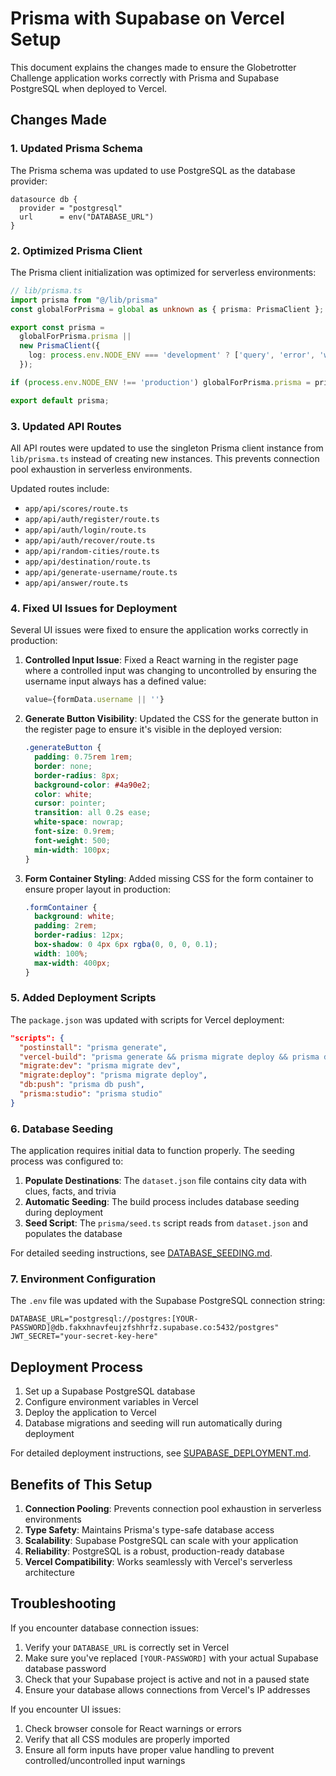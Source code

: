 # Prisma with Supabase on Vercel Setup

This document explains the changes made to ensure the Globetrotter Challenge application works correctly with Prisma and Supabase PostgreSQL when deployed to Vercel.

## Changes Made

### 1. Updated Prisma Schema

The Prisma schema was updated to use PostgreSQL as the database provider:

```prisma
datasource db {
  provider = "postgresql"
  url      = env("DATABASE_URL")
}
```

### 2. Optimized Prisma Client

The Prisma client initialization was optimized for serverless environments:

```typescript
// lib/prisma.ts
import prisma from "@/lib/prisma"
const globalForPrisma = global as unknown as { prisma: PrismaClient };

export const prisma =
  globalForPrisma.prisma ||
  new PrismaClient({
    log: process.env.NODE_ENV === 'development' ? ['query', 'error', 'warn'] : ['error'],
  });

if (process.env.NODE_ENV !== 'production') globalForPrisma.prisma = prisma;

export default prisma;
```

### 3. Updated API Routes

All API routes were updated to use the singleton Prisma client instance from `lib/prisma.ts` instead of creating new instances. This prevents connection pool exhaustion in serverless environments.

Updated routes include:
- `app/api/scores/route.ts`
- `app/api/auth/register/route.ts`
- `app/api/auth/login/route.ts`
- `app/api/auth/recover/route.ts`
- `app/api/random-cities/route.ts`
- `app/api/destination/route.ts`
- `app/api/generate-username/route.ts`
- `app/api/answer/route.ts`

### 4. Fixed UI Issues for Deployment

Several UI issues were fixed to ensure the application works correctly in production:

1. **Controlled Input Issue**: Fixed a React warning in the register page where a controlled input was changing to uncontrolled by ensuring the username input always has a defined value:
   ```typescript
   value={formData.username || ''}
   ```

2. **Generate Button Visibility**: Updated the CSS for the generate button in the register page to ensure it's visible in the deployed version:
   ```css
   .generateButton {
     padding: 0.75rem 1rem;
     border: none;
     border-radius: 8px;
     background-color: #4a90e2;
     color: white;
     cursor: pointer;
     transition: all 0.2s ease;
     white-space: nowrap;
     font-size: 0.9rem;
     font-weight: 500;
     min-width: 100px;
   }
   ```

3. **Form Container Styling**: Added missing CSS for the form container to ensure proper layout in production:
   ```css
   .formContainer {
     background: white;
     padding: 2rem;
     border-radius: 12px;
     box-shadow: 0 4px 6px rgba(0, 0, 0, 0.1);
     width: 100%;
     max-width: 400px;
   }
   ```

### 5. Added Deployment Scripts

The `package.json` was updated with scripts for Vercel deployment:

```json
"scripts": {
  "postinstall": "prisma generate",
  "vercel-build": "prisma generate && prisma migrate deploy && prisma db seed && next build",
  "migrate:dev": "prisma migrate dev",
  "migrate:deploy": "prisma migrate deploy",
  "db:push": "prisma db push",
  "prisma:studio": "prisma studio"
}
```

### 6. Database Seeding

The application requires initial data to function properly. The seeding process was configured to:

1. **Populate Destinations**: The `dataset.json` file contains city data with clues, facts, and trivia
2. **Automatic Seeding**: The build process includes database seeding during deployment
3. **Seed Script**: The `prisma/seed.ts` script reads from `dataset.json` and populates the database

For detailed seeding instructions, see [DATABASE_SEEDING.md](./DATABASE_SEEDING.md).

### 7. Environment Configuration

The `.env` file was updated with the Supabase PostgreSQL connection string:

```
DATABASE_URL="postgresql://postgres:[YOUR-PASSWORD]@db.fakxhnavfeujzfshhrfz.supabase.co:5432/postgres"
JWT_SECRET="your-secret-key-here"
```

## Deployment Process

1. Set up a Supabase PostgreSQL database
2. Configure environment variables in Vercel
3. Deploy the application to Vercel
4. Database migrations and seeding will run automatically during deployment

For detailed deployment instructions, see [SUPABASE_DEPLOYMENT.md](./SUPABASE_DEPLOYMENT.md).

## Benefits of This Setup

1. **Connection Pooling**: Prevents connection pool exhaustion in serverless environments
2. **Type Safety**: Maintains Prisma's type-safe database access
3. **Scalability**: Supabase PostgreSQL can scale with your application
4. **Reliability**: PostgreSQL is a robust, production-ready database
5. **Vercel Compatibility**: Works seamlessly with Vercel's serverless architecture

## Troubleshooting

If you encounter database connection issues:

1. Verify your `DATABASE_URL` is correctly set in Vercel
2. Make sure you've replaced `[YOUR-PASSWORD]` with your actual Supabase database password
3. Check that your Supabase project is active and not in a paused state
4. Ensure your database allows connections from Vercel's IP addresses

If you encounter UI issues:

1. Check browser console for React warnings or errors
2. Verify that all CSS modules are properly imported
3. Ensure all form inputs have proper value handling to prevent controlled/uncontrolled input warnings 